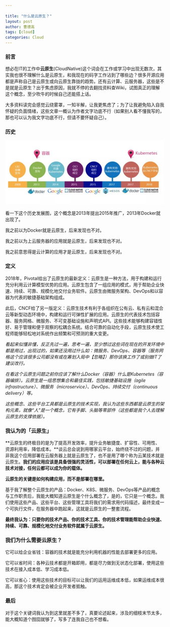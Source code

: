 ```yaml
---

title: "什么是云原生？"
layout: post
author: 曹德高
tags: [cloud]
categories: Cloud
---
```


### **前言**

想必在IT的工作中**云原生**(CloudNative)这个词会在工作或学习中出现无数次，其实我也很不理解什么是云原生，和我现在的码字工作沾到了哪些边？很多开源应用都是声称自己是云原生或向云原生靠拢的趋势。还有云计算、云服务器，这些是不是就是云原生？出于焦虑原因，我就不停的去翻找资料查Wiki，试图真正的理解这个概念，至少吹牛的时候自己还能搭上话。

大多资料读完会感觉云绕雾罩，一知半解，让我更焦虑了；为了让我避免陷入自我怀疑的负面情绪，这些文章一概认为作者文字功底不行（如果别人看不懂我写的，那也可以认为我文字功底不行，但请不要怀疑自己）。

### 历史

![v2-f51c7a7bec2978533f5e6aaffe4d2faa_1440w](/images/2022-02-15-what-is-cloud-native/v2-f51c7a7bec2978533f5e6aaffe4d2faa_1440w.jpg)

看一下这个历史发展图，这个概念是2013年提出2015年推广，2013年Docker就出现了。

我之前以为Docker就是云原生，后来发现也不对。

我之前以为上云服务器的应用就是云原生，后来发现也不对。

我之前意思得是云计算的应用才是云原生，后来发现也不对。

### 定义

2018年，Pivotal给出了云原生的最新定义：云原生是一种方法，用于构建和运行充分利用云计算模型优势的应用。云原生包含了一组应用的模式，用于帮助企业快速、持续、可靠、规模化地交付业务软件。云原生由微服务架构、DevOps和以容器为代表的敏捷基础架构组成。

此后，CNCF给了另一版定义：云原生技术有利于各组织在公有云、私有云和混合云等新型动态环境中，构建和运行可弹性扩展的应用。云原生的代表技术包括容器、服务网格、微服务、不可变基础设施和声明式API。这些技术能够构建容错性好、易于管理和便于观察的松耦合系统。结合可靠的自动化手段，云原生技术使工程师能够轻松地对系统作出频繁和可预测的重大变更。

*看起来似懂非懂，反正先过一遍，思考一遍，至少想过这些词在现在的开发环境中都是用过，出现过的，如果还没用过什么如：微服务、DevOps、容器等（服务网格这个应该很多公司都没有或在筹划入局中【忽略】）那你该换工作了或别做IT了建议改行。*

*在看这个云原生问题之前你应该了解什么Docker（容器）什么是Kubernetes（容器编排）。云原生是一组思想集合和最佳实践，包括敏捷基础设施（agile infrastructure）、微服务（microservice）、DevOps、持续交付（continuous delivery）等。*

*这些概念、这些平台工具都是云原生的技术实现，我认为这些东西都是云原生的架构元素，就像“人”是一个概念，它有手脚、头脑等零部件（这些都是我个人去理解云原生的支撑依据）。*

### 我认为的「云原生」

**云原生的终极目的是为了提高开发效率，提升业务敏捷度、扩容性、可用性、资源利用率，降低成本。**谈云总会说到用哪家云平台，始终绕不过的问题，并非我这个应用部署在云服务器上就是云原生了，也不是用了哪个称为云某技术就是云原生。**我们的应用应该是具备很强的灵活性，可以部署在任何云上，能与各种云技术对接，任何云都可以成为你的载体。**

**云原生的关键是如何构建应用，而不是部署在哪里。**

基于我了解整个云原生的产品：Docker、K8S、微服务、DevOps等产品的概念与工作职责后，我能大概知道云原生是个什么概念了，是的，它只是一个概念。我们使用这些产品、这些平台、这些管理工具将我们的需求用代码描述，最终变成一个可执行文件，在服务器中跑起来，这就是云原生的一整套流程。

**最终我认为：只要你的技术产品、你的技术工具、你的技术管理能帮助企业快速、持续、可靠、规模化地交付业务软件就属于云原生。**

### 我们为什么需要云原生？

它可以给企业省钱：容器的技术就是能充分利用机器的性能去部署更多的应用。

它可以省时间：各种云技术都是开箱即用，都是尽力做到无状态化部署，使用这些技术在接入成本低、学习成本低。

它可以省心：使用这些技术的目标可以让我们的运用运维成本低，如果运维成本很高，那这个技术肯定会被企业开发者抵触。

### 最后

对于这个关键词我认为到这里就差不多了，真要论述起来，涉及的细枝末节太多，能大概知道个囫囵就够了，写多了连我自己也不想看。
